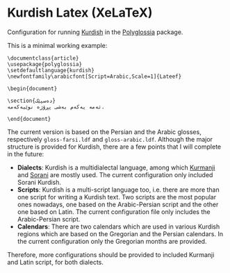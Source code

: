 # Kurdish Latex (XeLaTeX)
Configuration for running [Kurdish](https://en.wikipedia.org/wiki/Kurdish_languages) in the [Polyglossia](https://github.com/reutenauer/polyglossia) package.

This is a minimal working example:

```
\documentclass{article}
\usepackage{polyglossia}
\setdefaultlanguage{kurdish}
\newfontfamily\arabicfont[Script=Arabic,Scale=1]{Lateef}

\begin{document}

\section{ده‌سپێک}
ئه‌مه‌ یه‌كه‌م به‌شی پڕۆژه‌ نوێیه‌كه‌مه‌.

\end{document}
```

The current version is based on the Persian and the Arabic glosses, respectively `gloss-farsi.ldf` and `gloss-arabic.ldf`. Although the major structure is provided for Kurdish, there are a few points that I will complete in the future:

- **Dialects**: Kurdish is a multidialectal language, among which [Kurmanji](https://en.wikipedia.org/wiki/Kurmanji) and [Sorani](https://en.wikipedia.org/wiki/Sorani) are mostly used. The current configuration only included Sorani Kurdish.
- **Scripts**: Kurdish is a multi-script language too, i.e. there are more than one script for writing a Kurdish text. Two scripts are the most popular ones nowadays, one based on the Arabic-Persian script and the other one based on Latin. The current configuration file only includes the Arabic-Persian script.
- **Calendars**: There are two calendars which are used in various Kurdish regions which are based on the Gregorian and the Persian calendars. In the current configuration only the Gregorian months are provided.

Therefore, more configurations should be provided to included Kurmanji and Latin script, for both dialects.
